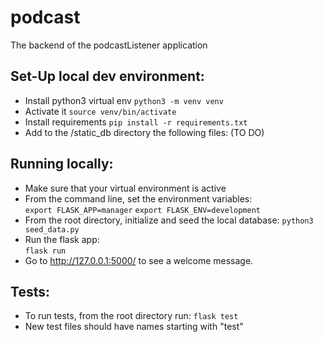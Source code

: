 
# podcast
The backend of the podcastListener application

## Set-Up local dev environment:
- Install python3 virtual env `python3 -m venv venv`
- Activate it `source venv/bin/activate`
- Install requirements `pip install -r requirements.txt`
- Add to the /static_db directory the following files: (TO DO)

## Running locally:
- Make sure that your virtual environment is active
- From the command line, set the environment variables:  
  `export FLASK_APP=manager`
  `export FLASK_ENV=development`
- From the root directory, initialize and seed the local database:
  `python3 seed_data.py`
- Run the flask app:  
  `flask run`
- Go to http://127.0.0.1:5000/ to see a welcome message.

## Tests:
- To run tests, from the root directory run:
  `flask test`
- New test files should have names starting with "test"
